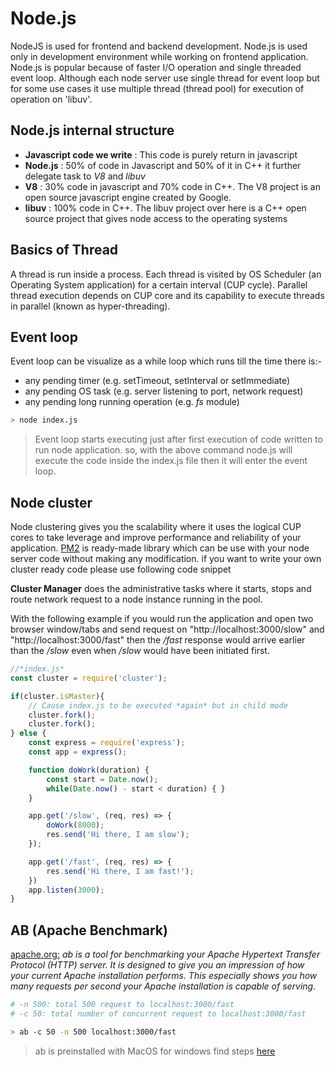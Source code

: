 # Node.js
NodeJS is used for frontend and backend development. Node.js is used only in development environment while working on frontend application. Node.js is popular because of faster I/O operation and single threaded event loop. Although each node server use single thread for event loop but for some use cases it use multiple thread (thread pool) for execution of operation on 'libuv'.

## Node.js internal structure
* **Javascript code we write** : This code is purely return in javascript
* **Node.js** : 50% of code in Javascript and 50% of it in C++ it further delegate task to *V8* and *libuv*
* **V8** : 30% code in javascript and 70% code in C++. The V8 project is an open source javascript engine created by Google.
* **libuv** : 100% code in C++. The libuv project over here is a C++ open source project that gives node access to the operating systems

## Basics of Thread
A thread is run inside a process. Each thread is visited by OS Scheduler (an Operating System application) for a certain interval (CUP cycle). Parallel thread execution depends on CUP core and its capability to execute threads in parallel (known as hyper-threading). 

## Event loop
Event loop can be visualize as a while loop which runs till the time there is:- 
* any pending timer (e.g. setTimeout, setInterval or setImmediate)
* any pending OS task (e.g. server listening to port, network request)
* any pending long running operation (e.g. *fs* module)

```bash
> node index.js
```
> Event loop starts executing just after first execution of code written to run node application. so, with the above command node.js will execute the code inside the index.js file then it will enter the event loop. 

## Node cluster
Node clustering gives you the scalability where it uses the logical CUP cores to take leverage and improve performance and reliability of your application. [PM2](https://pm2.keymetrics.io/docs/usage/cluster-mode/) is ready-made library which can be use with your node server code without making any modification. if you want to write your own cluster ready code please use following code snippet

**Cluster Manager** does the administrative tasks where it starts, stops and route network request to a node instance running in the pool.

With the following example if you would run the application and open two browser window/tabs and send request on "http://localhost:3000/slow" and "http://localhost:3000/fast" then the */fast* response would arrive earlier than the */slow* even when */slow* would have been initiated first. 

```javascript
//*index.js*
const cluster = require('cluster');

if(cluster.isMaster){
    // Cause index.js to be executed *again* but in child mode
    cluster.fork();
    cluster.fork();
} else {
    const express = require('express');
    const app = express();

    function doWork(duration) {
        const start = Date.now();
        while(Date.now() - start < duration) { }
    }

    app.get('/slow', (req, res) => {
        doWork(8000);
        res.send('Hi there, I am slow');
    });

    app.get('/fast', (req, res) => {
        res.send('Hi there, I am fast!');
    })
    app.listen(3000);
}
```

## AB (Apache Benchmark)
[apache.org:](https://httpd.apache.org/docs/2.4/programs/ab.html) *ab is a tool for benchmarking your Apache Hypertext Transfer Protocol (HTTP) server. It is designed to give you an impression of how your current Apache installation performs. This especially shows you how many requests per second your Apache installation is capable of serving.*

```bash
# -n 500: total 500 request to localhost:3000/fast
# -c 50: total number of concurrent request to localhost:3000/fast

> ab -c 50 -n 500 localhost:3000/fast
```
> ab is preinstalled with MacOS for windows find steps [here](https://www.cedric-dumont.com/2017/02/01/install-apache-benchmarking-tool-ab-on-windows/) 